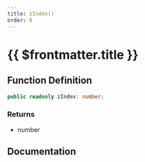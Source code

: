```yaml
---
title: zIndex()
order: 0
---
```


# {{ $frontmatter.title }}

## Function Definition

```ts
public readonly zIndex: number;
```

### Returns

* number

## Documentation

<!--@include: ./parts/zIndex.md-->
